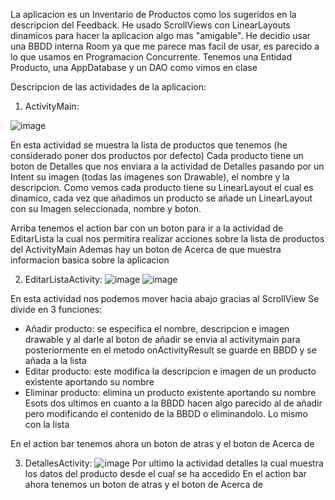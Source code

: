 La aplicacion es un Inventario de Productos como los sugeridos en la descripcion del Feedback.
He usado ScrollViews con LinearLayouts dinamicos para hacer la aplicacion algo mas "amigable".
He decidio usar una BBDD interna Room ya que me parece mas facil de usar, es parecido a lo que usamos en Programacion Concurrente. Tenemos una Entidad Producto, una AppDatabase y un DAO como vimos en clase

Descripcion de las actividades de la aplicacion:
1. ActivityMain:

![image](https://github.com/user-attachments/assets/7bd30717-0225-43cf-bd0a-782059be613e)

En esta actividad se muestra la lista de productos que tenemos (he considerado poner dos productos por defecto)
Cada producto tiene un boton de Detalles que nos enviara a la actividad de Detalles pasando por un Intent su imagen (todas las imagenes son Drawable), el nombre y la descripcion.
Como vemos cada producto tiene su LinearLayout el cual es dinamico, cada vez que añadimos un producto se añade un LinearLayout con su Imagen seleccionada, nombre y boton.

Arriba tenemos el action bar con un boton para ir a la actividad de EditarLista la cual nos permitira realizar acciones sobre la lista de productos del ActivityMain
Ademas hay un boton de Acerca de que muestra informacion basica sobre la aplicacion

2. EditarListaActivity:
![image](https://github.com/user-attachments/assets/37396910-4797-4989-a725-db5e35ee8586)
![image](https://github.com/user-attachments/assets/bb16a8a1-fc00-4a5e-b927-bbfc78bd7c4d)

En esta actividad nos podemos mover hacia abajo gracias al ScrollView
Se divide en 3 funciones:
  -  Añadir producto: se especifica el nombre, descripcion e imagen drawable y al darle al boton de añadir se envia al activitymain para posteriormente en el metodo onActivityResult se guarde en BBDD y se añada a la lista
  -  Editar producto: este modifica la descripcion e imagen de un producto existente aportando su nombre
  -  Eliminar producto: elimina un producto existente aportando su nombre
Esots dos ultimos en cuanto a la BBDD hacen algo parecido al de añadir pero modificando el contenido de la BBDD o eliminandolo. Lo mismo con la lista

En el action bar tenemos ahora un boton de atras y el boton de Acerca de

3. DetallesActivity:
![image](https://github.com/user-attachments/assets/6584bf25-0bc7-42ff-9e0f-15eb6dc1d02f)
Por ultimo la actividad detalles la cual muestra los datos del producto desde el cual se ha accedido
En el action bar ahora tenemos un boton de atras y el boton de Acerca de
